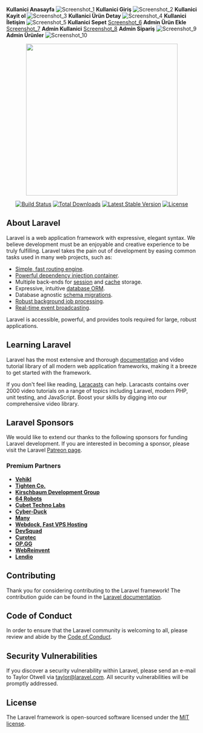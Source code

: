 
<b>Kullanici Anasayfa</b>
![Screenshot_1](https://user-images.githubusercontent.com/56755486/165002469-58335b5b-ef6a-43e3-856d-62e4c1d56676.png)
<b>Kullanici Giriş</b>
![Screenshot_2](https://user-images.githubusercontent.com/56755486/165002500-ff81dff3-2956-4f76-a78e-217ff7dae2e6.png)
<b>Kullanici Kayit ol   </b>
![Screenshot_3](https://user-images.githubusercontent.com/56755486/165002506-40e2c543-3a92-458b-bacf-78df5d2c8c6a.png)
<b>Kullanici Ürün Detay</b>
![Screenshot_4](https://user-images.githubusercontent.com/56755486/165002507-18e3b772-4be4-4276-843f-d09aafb88fd9.png)
<b>Kullanici İletişim</b>
![Screenshot_5](https://user-images.githubusercontent.com/56755486/165002598-1aacbc69-52f0-4e6b-a387-a4baffe91e38.png)
<b>Kullanici Sepet</b>
[Screenshot_6](https://user-images.githubusercontent.com/56755486/165002512-2ceacd7d-cedd-4c9b-ab14-09653ee86e79.png)
<b>Admin Ürün Ekle</b>
[Screenshot_7](https://user-images.githubusercontent.com/56755486/165002519-553fcc20-5a25-4f2b-a435-fedb4ec76adc.png)
<b>Admin Kullanici</b>
[Screenshot_8](https://user-images.githubusercontent.com/56755486/165002521-5e0db924-cb3c-428d-b70a-c46a09998ac7.png)
<b>Admin Sipariş</b>
![Screenshot_9](https://user-images.githubusercontent.com/56755486/165002526-460c9aa2-7eac-4917-b780-4a447faa7f09.png)
<b>Admin Ürünler</b>
![Screenshot_10](https://user-images.githubusercontent.com/56755486/165002531-131ff764-5a09-4c25-b949-ebb8c46047a6.png)

<p align="center"><a href="https://laravel.com" target="_blank"><img src="https://raw.githubusercontent.com/laravel/art/master/logo-lockup/5%20SVG/2%20CMYK/1%20Full%20Color/laravel-logolockup-cmyk-red.svg" width="400"></a></p>

<p align="center">
<a href="https://travis-ci.org/laravel/framework"><img src="https://travis-ci.org/laravel/framework.svg" alt="Build Status"></a>
<a href="https://packagist.org/packages/laravel/framework"><img src="https://img.shields.io/packagist/dt/laravel/framework" alt="Total Downloads"></a>
<a href="https://packagist.org/packages/laravel/framework"><img src="https://img.shields.io/packagist/v/laravel/framework" alt="Latest Stable Version"></a>
<a href="https://packagist.org/packages/laravel/framework"><img src="https://img.shields.io/packagist/l/laravel/framework" alt="License"></a>
</p>

## About Laravel

Laravel is a web application framework with expressive, elegant syntax. We believe development must be an enjoyable and creative experience to be truly fulfilling. Laravel takes the pain out of development by easing common tasks used in many web projects, such as:

- [Simple, fast routing engine](https://laravel.com/docs/routing).
- [Powerful dependency injection container](https://laravel.com/docs/container).
- Multiple back-ends for [session](https://laravel.com/docs/session) and [cache](https://laravel.com/docs/cache) storage.
- Expressive, intuitive [database ORM](https://laravel.com/docs/eloquent).
- Database agnostic [schema migrations](https://laravel.com/docs/migrations).
- [Robust background job processing](https://laravel.com/docs/queues).
- [Real-time event broadcasting](https://laravel.com/docs/broadcasting).

Laravel is accessible, powerful, and provides tools required for large, robust applications.

## Learning Laravel

Laravel has the most extensive and thorough [documentation](https://laravel.com/docs) and video tutorial library of all modern web application frameworks, making it a breeze to get started with the framework.

If you don't feel like reading, [Laracasts](https://laracasts.com) can help. Laracasts contains over 2000 video tutorials on a range of topics including Laravel, modern PHP, unit testing, and JavaScript. Boost your skills by digging into our comprehensive video library.

## Laravel Sponsors

We would like to extend our thanks to the following sponsors for funding Laravel development. If you are interested in becoming a sponsor, please visit the Laravel [Patreon page](https://patreon.com/taylorotwell).

### Premium Partners

- **[Vehikl](https://vehikl.com/)**
- **[Tighten Co.](https://tighten.co)**
- **[Kirschbaum Development Group](https://kirschbaumdevelopment.com)**
- **[64 Robots](https://64robots.com)**
- **[Cubet Techno Labs](https://cubettech.com)**
- **[Cyber-Duck](https://cyber-duck.co.uk)**
- **[Many](https://www.many.co.uk)**
- **[Webdock, Fast VPS Hosting](https://www.webdock.io/en)**
- **[DevSquad](https://devsquad.com)**
- **[Curotec](https://www.curotec.com/services/technologies/laravel/)**
- **[OP.GG](https://op.gg)**
- **[WebReinvent](https://webreinvent.com/?utm_source=laravel&utm_medium=github&utm_campaign=patreon-sponsors)**
- **[Lendio](https://lendio.com)**

## Contributing

Thank you for considering contributing to the Laravel framework! The contribution guide can be found in the [Laravel documentation](https://laravel.com/docs/contributions).

## Code of Conduct

In order to ensure that the Laravel community is welcoming to all, please review and abide by the [Code of Conduct](https://laravel.com/docs/contributions#code-of-conduct).

## Security Vulnerabilities

If you discover a security vulnerability within Laravel, please send an e-mail to Taylor Otwell via [taylor@laravel.com](mailto:taylor@laravel.com). All security vulnerabilities will be promptly addressed.

## License

The Laravel framework is open-sourced software licensed under the [MIT license](https://opensource.org/licenses/MIT).
